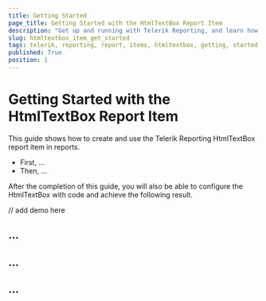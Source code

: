 ```yaml
---
title: Getting Started
page_title: Getting Started with the HtmlTextBox Report Item
description: "Get up and running with Telerik Reporting, and learn how to create and use the HtmlTextBox report item in reports."
slug: htmltextbox_item_get_started
tags: telerik, reporting, report, items, htmltextbox, getting, started
published: True
position: 1
---
```


# Getting Started with the HtmlTextBox Report Item

This guide shows how to create and use the Telerik Reporting HtmlTextBox report item in reports. 

* First, ... 
* Then, ...  

After the completion of this guide, you will also be able to configure the HtmlTextBox with code and achieve the following result. 

// add demo here

## ...

## ...

## ...